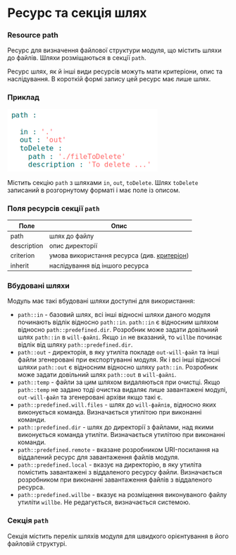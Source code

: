 # Ресурс та секція шлях

### Resource path

Ресурс для визначення файлової структури модуля, що містить шляхи до файлів. Шляхи розміщаються в секції <code>path</code>.

Ресурс шлях, як й інші види ресурсів можуть мати критеріони, опис та наслідування. В короткій формі запису цей ресурс має лише шлях.

### Приклад

![section.path.png](./Images/section.path.png)

Містить секцію `path` з шляхами `in`, `out`, `toDelete`. Шлях `toDelete` записаний в розгорнутому форматі і має поле із описом.

### Поля ресурсів секції `path`

| Поле           | Опис                                        |
|----------------|---------------------------------------------|
| path           | шлях до файлу  |
| description    | опис директорії                             |
| criterion      | умова використання ресурса (див. [критеріон](Criterion.md)) |
| inherit        | наслідування від іншого ресурса   |

### Вбудовані шляхи

Модуль має такі вбудовані шляхи доступні для використання:

- `path::in` - базовий шлях, всі інші відносні шляхи даного модуля починають відлік відносно `path::in`. `path::in` є відносним шляхом відносно `path::predefined.dir`. Розробник може задати довільний шлях `path::in` в `will-файлі`. Якщо `in` не вказаний, то `willbe` починає відлік від шляху `path::predefined.dir`.
- `path::out` - директорія, в яку утиліта покладе `out-will-файл` та інші файли згенеровані при експортуванні модуля. Як і всі інші відносні шляхи `path::out` є відносним відносно шляху `path::in`. Розробник може задати довільний шлях `path::out` в `will-файлі`.
- `path::temp` - файли за цим шляхом видаляються при очистці. Якщо `path::temp` не задано тоді очистка видаляє лише завантажені модулі, `out-will-файл` та згенеровані архіви якщо такі є.
- `path::predefined.will.files` - шлях до `will-файлів`, відносно яких виконується команда. Визначається утилітою при виконанні команди.  
- `path::predefined.dir` - шлях до директорії з файлами, над якими виконується команда утиліти. Визначається утилітою при виконанні команди.
- `path::predefined.remote` - вказане розробником URI-посилання на віддалений ресурс для завантаження файлів модуля.   
- `path::predefined.local` - вказує на директорію, в яку утиліта помістить завантажені з віддаленого ресурсу файли. Визначається розробником при виконанні завантаження файлів з віддаленого ресурса.  
- `path::predefined.willbe` - вказує на розміщення виконуваного файлу утиліти `willbe`. Не редагується, визначається системою.

### Секція <code>path</code>

Секція містить перелік шляхів модуля для швидкого орієнтування в його файловій структурі.

